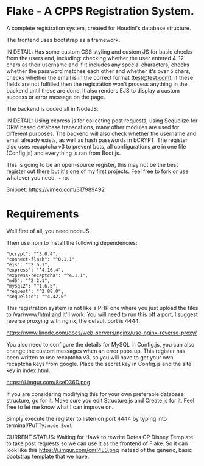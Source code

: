 # Flake - A CPPS Registration System. 

A complete registration system, created for Houdini's database structure. 

The frontend uses bootstrap as a framework.

IN DETAIL: Has some custom CSS styling and custom JS for basic checks from the users end, including: checking whether the user entered 4-12 chars as their username and if it includes any special characters, checks whether the password matches each other and whether it's over 5 chars, checks whether the email is in the correct format (test@test.com), if these fields are not fulfilled then the registration won't process anything in the backend until these are done. It also renders EJS to display a custom success or error message on the page.

The backend is coded all in NodeJS.

IN DETAIL: Using express.js for collecting post requests, using Sequelize for ORM based database transcations, many other modules are used for different purposes. The backend will also check whether the username and email already exists, as well as hash passwords in bCRYPT. The register also uses recaptcha v3 to prevent bots, all configurations are in one file (Config.js) and everything is ran from Boot.js. 

This is going to be an open-source register, this may not be the best register out there but it's one of my first projects. Feel free to fork or use whatever you need. ~ ro.


Snippet: https://vimeo.com/317989492


# Requirements


Well first of all, you need nodeJS.

Then use npm to install the following dependencies:

    "bcrypt": "^3.0.4",
    "connect-flash": "^0.1.1",
    "ejs": "^2.6.1",
    "express": "^4.16.4",
    "express-recaptcha": "^4.1.1",
    "md5": "^2.2.1",
    "mysql2": "^1.6.5",
    "request": "^2.88.0",
    "sequelize": "^4.42.0"

This registration system is not like a PHP one where you just upload the files to /var/www/html and it'll work. You will need to run this off a port, I suggest reverse proxying with nginx, the default port is 4444. 

https://www.linode.com/docs/web-servers/nginx/use-nginx-reverse-proxy/

You also need to configure the details for MySQL in Config.js, you can also change the custom messages when an error pops up. This register has been written to use recaptcha v3, so you will have to get your own recaptcha keys from google. Place the secret key in Config.js and the site key in index.html.

https://i.imgur.com/8seD36D.png

If you are considering modifying this for your own preferable database structure, go for it. Make sure you edit Structure.js and Create.js for it. Feel free to let me know what I can improve on.

Simply execute the register to listen on port 4444 by typing into terminal/PuTTy: `node Boot`


CURRENT STATUS: Waiting for Hawk to rewrite Dotes CP Disney Template to take post requests so we can use it as the frontend of Flake. So it can look like this https://i.imgur.com/cnrl4E3.png instead of the generic, basic bootstrap template that we have.



